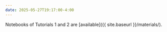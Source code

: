 ```yaml
---
date: 2025-05-27T19:17:00-4:00
---
```

Notebooks of Tutorials 1 and 2 are [available]({{ site.baseurl }}/materials/). 